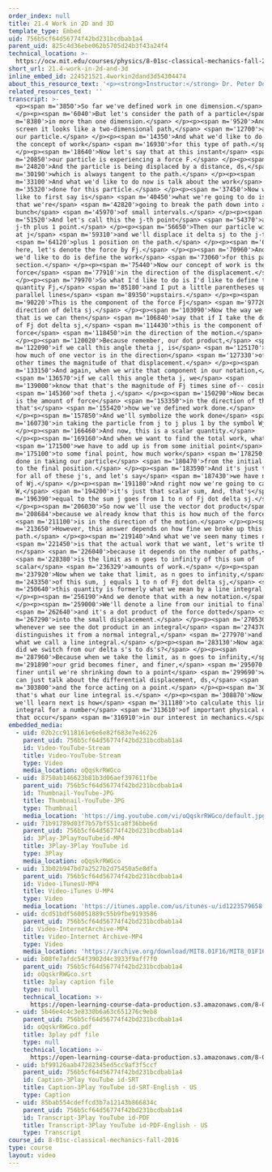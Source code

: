 ```yaml
---
order_index: null
title: 21.4 Work in 2D and 3D
template_type: Embed
uid: 756b5cf64d56774f42bd231bcdbab1a4
parent_uid: 825c4d36ebe062b5705d24b3f43a24f4
technical_location: >-
  https://ocw.mit.edu/courses/physics/8-01sc-classical-mechanics-fall-2016/week-7-kinetic-energy-and-work/21.4-work-in-2d-and-3d/21.4-work-in-2d-and-3d
short_url: 21.4-work-in-2d-and-3d
inline_embed_id: 224521521.4workin2dand3d54304474
about_this_resource_text: '<p><strong>Instructor:</strong> Dr. Peter Dourmashkin</p>'
related_resources_text: ''
transcript: >-
  <p><span m='3850'>So far we've defined work in one dimension.</span>
  </p><p><span m='6040'>But let's consider the path of a particle</span> <span
  m='8380'>in more than one dimension.</span> </p><p><span m='9520'>And on this
  screen it looks like a two-dimensional path,</span> <span m='12700'>and here's
  our particle.</span> </p><p><span m='14350'>And what we'd like to do is define
  the concept of work</span> <span m='16930'>for this type of path.</span>
  </p><p><span m='18640'>Now let's say that at this instant</span> <span
  m='20850'>our particle is experiencing a force F.</span> </p><p><span
  m='24820'>And the particle is being displaced by a distance, ds,</span> <span
  m='30190'>which is always tangent to the path.</span> </p><p><span
  m='33100'>And what we'd like to do now is talk about the work</span> <span
  m='35320'>done for this particle.</span> </p><p><span m='37450'>Now what we'd
  like to first say is</span> <span m='40450'>what we're going to do is imagine
  that we're</span> <span m='42820'>going to break the path down into a
  bunch</span> <span m='45970'>of small intervals.</span> </p><p><span
  m='51520'>And let's call this the j-th point</span> <span m='54370'>and the
  j-th plus 1 point.</span> </p><p><span m='56650'>Then our particle will start
  at j</span> <span m='59310'>and we'll displace it delta sj to the j-th</span>
  <span m='64120'>plus 1 position on the path.</span> </p><p><span m='66370'>And
  here, let's denote the force by Fj.</span> </p><p><span m='70960'>And now what
  we'd like to do is define the work</span> <span m='73060'>for this particular
  section.</span> </p><p><span m='75440'>Now our concept of work is the
  force</span> <span m='77910'>in the direction of the displacement.</span>
  </p><p><span m='79970'>So what I'd like to do is I'd like to define the
  quantity Fj,</span> <span m='85180'>and I put a little parentheses upstairs--
  parallel lines</span> <span m='89350'>upstairs.</span> </p><p><span
  m='90220'>This is the component of the force Fj</span> <span m='97720'>in the
  direction of delta sj.</span> </p><p><span m='103090'>Now the way we denote
  that is we can then</span> <span m='106840'>say that if I take the dot product
  of Fj dot delta sj,</span> <span m='114430'>this is the component of the
  force</span> <span m='118450'>in the direction of the motion.</span>
  </p><p><span m='120020'>Because remember, our dot product,</span> <span
  m='122090'>if we call this angle theta j, is</span> <span m='125170'>taking
  how much of one vector is in the direction</span> <span m='127330'>of the
  other times the magnitude of that displacement.</span> </p><p><span
  m='133150'>And again, when we write that component in our notation,</span>
  <span m='136570'>if we call this angle theta j, we</span> <span
  m='139000'>know that that's the magnitude of Fj times sine of-- cosine</span>
  <span m='145360'>of theta j.</span> </p><p><span m='150290'>Now because this
  is the amount of force</span> <span m='153350'>in the direction of the motion,
  that's</span> <span m='155420'>how we've defined work done.</span>
  </p><p><span m='157850'>And we'll symbolize the work done</span> <span
  m='160730'>in taking the particle from j to j plus 1 by the symbol Wj.</span>
  </p><p><span m='166460'>And now, this is a scalar quantity.</span>
  </p><p><span m='169160'>And when we want to find the total work, what</span>
  <span m='171500'>we have to add up is from some initial point</span> <span
  m='175100'>to some final point, how much work</span> <span m='178250'>is being
  done in taking our particle</span> <span m='180470'>from the initial position
  to the final position.</span> </p><p><span m='183590'>And it's just the sum
  for all of these j's, and let's say</span> <span m='187430'>we have n of them
  of Wj.</span> </p><p><span m='191180'>And right now we're going to call this
  W,</span> <span m='194200'>it's just that scalar sum, And, that's</span> <span
  m='196390'>equal to the sum j goes from 1 to n of Fj dot delta sj.</span>
  </p><p><span m='206030'>So now we'll use the vector dot product</span> <span
  m='208684'>because we already know that this is how much of the force</span>
  <span m='211100'>is in the direction of the motion.</span> </p><p><span
  m='213650'>However, this answer depends on how fine we broke up this
  path.</span> </p><p><span m='219140'>And what we've seen many times now</span>
  <span m='221450'>is that the actual work that we want, let's write this as
  n</span> <span m='226040'>because it depends on the number of paths,</span>
  <span m='228380'>is the limit as n goes to infinity of this sum of
  scalar</span> <span m='236329'>amounts of work.</span> </p><p><span
  m='237920'>Now when we take that limit, as n goes to infinity,</span> <span
  m='243350'>of this sum, j equals 1 to n of Fj dot delta sj,</span> <span
  m='250640'>this quantity is formerly what we mean by a line integral.</span>
  </p><p><span m='256190'>And we denote that with a new notation.</span>
  </p><p><span m='259000'>We'll denote a line from our initial to final</span>
  <span m='262640'>and it's a dot product of the force dotted</span> <span
  m='267290'>into the small displacement.</span> </p><p><span m='270530'>Now
  whenever we see the dot product in an integral</span> <span m='274370'>that
  distinguishes it from a normal integral,</span> <span m='277970'>and this is
  what we call a line integral.</span> </p><p><span m='283130'>Now again, why
  did we switch from our delta s's to ds's?</span> </p><p><span
  m='287960'>Because when we take the limit, as n goes to infinity,</span> <span
  m='291890'>our grid becomes finer, and finer,</span> <span m='295070'>and
  finer until we're shrinking down to a point</span> <span m='299690'>where we
  can just talk about the differential displacement, ds,</span> <span
  m='303800'>and the force acting on a point.</span> </p><p><span m='306390'>And
  that's what our line integral is.</span> </p><p><span m='308870'>Now, what
  we'll learn next is how</span> <span m='311180'>to calculate this line
  integral for a number</span> <span m='313610'>of important physical examples
  that occur</span> <span m='316910'>in our interest in mechanics.</span> </p>
embedded_media:
  - uid: 02b2cc9118161e6e6e82f683e7e46226
    parent_uid: 756b5cf64d56774f42bd231bcdbab1a4
    id: Video-YouTube-Stream
    title: Video-YouTube-Stream
    type: Video
    media_location: oQqskrRWGco
  - uid: 8750ab146623b81b3d06aef397611fbe
    parent_uid: 756b5cf64d56774f42bd231bcdbab1a4
    id: Thumbnail-YouTube-JPG
    title: Thumbnail-YouTube-JPG
    type: Thumbnail
    media_location: 'https://img.youtube.com/vi/oQqskrRWGco/default.jpg'
  - uid: 71b91789d03f7b57bf551ca8f36bbe6d
    parent_uid: 756b5cf64d56774f42bd231bcdbab1a4
    id: 3Play-3PlayYouTubeid-MP4
    title: 3Play-3Play YouTube id
    type: 3Play
    media_location: oQqskrRWGco
  - uid: 13b02b947bd7a2527b2d75450a5e8dfa
    parent_uid: 756b5cf64d56774f42bd231bcdbab1a4
    id: Video-iTunesU-MP4
    title: Video-iTunes U-MP4
    type: Video
    media_location: 'https://itunes.apple.com/us/itunes-u/id1223579658'
  - uid: dcd51bdf560051889c55b9fbe9193586
    parent_uid: 756b5cf64d56774f42bd231bcdbab1a4
    id: Video-InternetArchive-MP4
    title: Video-Internet Archive-MP4
    type: Video
    media_location: 'https://archive.org/download/MIT8.01F16/MIT8_01F16_L21v04_360p.mp4'
  - uid: b08fe7afdc54f3902d4c3933f9aff7f0
    parent_uid: 756b5cf64d56774f42bd231bcdbab1a4
    id: oQqskrRWGco.srt
    title: 3play caption file
    type: null
    technical_location: >-
      https://open-learning-course-data-production.s3.amazonaws.com/8-01sc-classical-mechanics-fall-2016/b08fe7afdc54f3902d4c3933f9aff7f0_oQqskrRWGco.srt
  - uid: 5b46e4c4c3e8330b6a63c651276c9eb8
    parent_uid: 756b5cf64d56774f42bd231bcdbab1a4
    id: oQqskrRWGco.pdf
    title: 3play pdf file
    type: null
    technical_location: >-
      https://open-learning-course-data-production.s3.amazonaws.com/8-01sc-classical-mechanics-fall-2016/5b46e4c4c3e8330b6a63c651276c9eb8_oQqskrRWGco.pdf
  - uid: bf99126aab47282345ed5cc9af3f5ccf
    parent_uid: 756b5cf64d56774f42bd231bcdbab1a4
    id: Caption-3Play YouTube id-SRT
    title: Caption-3Play YouTube id-SRT-English - US
    type: Caption
  - uid: 85bab554cdeffcd3b7a12143b866834c
    parent_uid: 756b5cf64d56774f42bd231bcdbab1a4
    id: Transcript-3Play YouTube id-PDF
    title: Transcript-3Play YouTube id-PDF-English - US
    type: Transcript
course_id: 8-01sc-classical-mechanics-fall-2016
type: course
layout: video
---
```

